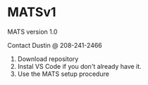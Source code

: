 # MATSv1
MATS version 1.0


Contact Dustin @ 208-241-2466

1. Download repository
2. Instal VS Code if you don't already have it.
3. Use the MATS setup procedure
